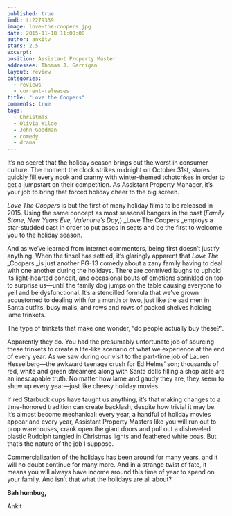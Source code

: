 ```yaml
---
published: true
imdb: tt2279339
image: love-the-coopers.jpg
date: 2015-11-18 11:00:00
author: ankitv
stars: 2.5
excerpt: 
position: Assistant Property Master
addressee: Thomas J. Garrigan
layout: review
categories: 
  - reviews
  - current-releases
title: "Love the Coopers"
comments: true
tags: 
  - Christmas
  - Olivia Wilde
  - John Goodman
  - comedy
  - drama
---
```

It’s no secret that the holiday season brings out the worst in consumer culture. The moment the clock strikes midnight on October 31st, stores quickly fill every nook and cranny with winter-themed tchotchkes in order to get a jumpstart on their competition. As Assistant Property Manager, it’s your job to bring that forced holiday cheer to the big screen.

_Love The Coopers_ is but the first of many holiday films to be released in 2015. Using the same concept as most seasonal bangers in the past (_Family Stone, New Years Eve, Valentine’s Day_,) _Love The Coopers _employs a star-studded cast in order to put asses in seats and be the first to welcome you to the holiday season. 

And as we’ve learned from internet commenters, being first doesn’t justify anything. When the tinsel has settled, it’s glaringly apparent that _Love_ _The_ _Coopers _is just another PG-13 comedy about a zany family having to deal with one another during the holidays. There are contrived laughs to uphold its light-hearted conceit, and occasional bouts of emotions sprinkled on top to surprise us—until the family dog jumps on the table causing everyone to yell and be dysfunctional. It’s a stencilled formula that we’ve grown accustomed to dealing with for a month or two, just like the sad men in Santa outfits, busy malls, and rows and rows of packed shelves holding lame trinkets.

The type of trinkets that make one wonder, “do people actually buy these?”.

Apparently they do. You had the presumably unfortunate job of sourcing these trinkets to create a life-like scenario of what we experience at the end of every year. As we saw during our visit to the part-time job of Lauren Hesselberg—the awkward teenage crush for Ed Helms’ son; thousands of red, white and green streamers along with Santa dolls filling a shop aisle are an inescapable truth. No matter how lame and gaudy they are, they seem to show up every year—just like cheesy holiday movies. 

If red Starbuck cups have taught us anything, it’s that making changes to a time-honored tradition can create backlash, despite how trivial it may be. It’s almost become mechanical: every year, a handful of holiday movies appear and every year, Assistant Property Masters like you will run out to prop warehouses, crank open the giant doors and pull out a disheveled plastic Rudolph tangled in Christmas lights and feathered white boas. But that’s the nature of the job I suppose. 

Commercialization of the holidays has been around for many years, and it will no doubt continue for many more. And in a strange twist of fate, it means you will always have income around this time of year to spend on your family. And isn’t that what the holidays are all about?

**Bah humbug,**

Ankit